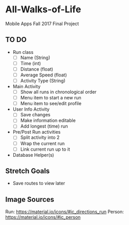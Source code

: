 # All-Walks-of-Life
Mobile Apps Fall 2017 Final Project

## TO DO
- Run class
  - [ ] Name (String)
  - [ ] Time (int)
  - [ ] Distance (float)
  - [ ] Average Speed (float)
  - [ ] Activity Type (String)
- Main Activity
  - [ ] Show all runs in chronological order
  - [ ] Menu item to start a new run
  - [ ] Menu item to see/edit profile
- User Info Activity
  - [ ] Save changes
  - [ ] Make information editable
  - [ ] Add longest (time) run
- Pre/Post Run activities
  - [ ] Split activity into 2
  - [ ] Wrap the current run
  - [ ] Link current run up to it
- Database Helper(s)

## Stretch Goals
- Save routes to view later

## Image Sources
Run: https://material.io/icons/#ic_directions_run
Person: https://material.io/icons/#ic_person

